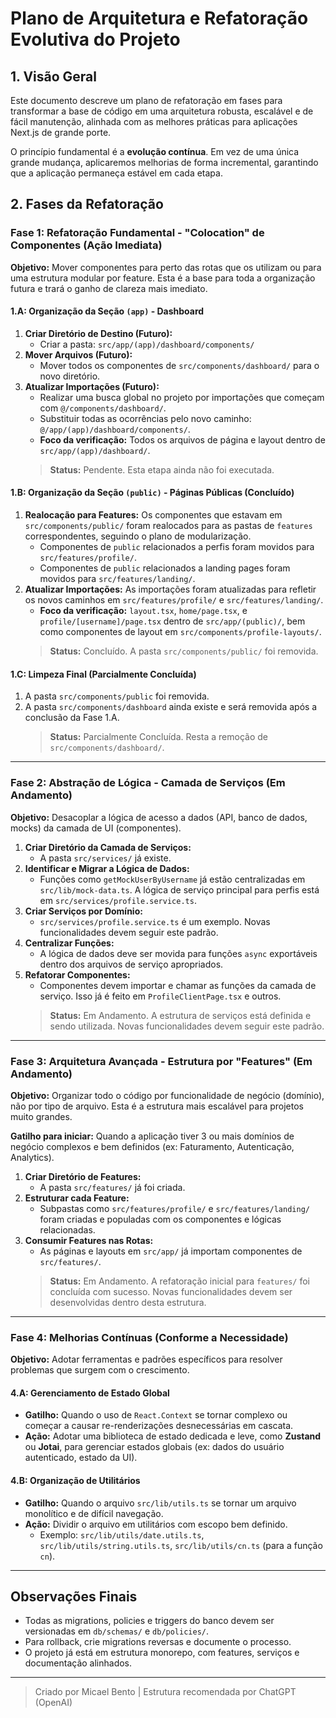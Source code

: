 # Plano de Arquitetura e Refatoração Evolutiva do Projeto

## 1. Visão Geral

Este documento descreve um plano de refatoração em fases para transformar a base de código em uma arquitetura robusta, escalável e de fácil manutenção, alinhada com as melhores práticas para aplicações Next.js de grande porte.

O princípio fundamental é a **evolução contínua**. Em vez de uma única grande mudança, aplicaremos melhorias de forma incremental, garantindo que a aplicação permaneça estável em cada etapa.

## 2. Fases da Refatoração

### **Fase 1: Refatoração Fundamental - "Colocation" de Componentes (Ação Imediata)**

**Objetivo:** Mover componentes para perto das rotas que os utilizam ou para uma estrutura modular por feature. Esta é a base para toda a organização futura e trará o ganho de clareza mais imediato.

#### **1.A: Organização da Seção `(app)` - Dashboard**
1.  **Criar Diretório de Destino (Futuro):**
    *   Criar a pasta: `src/app/(app)/dashboard/components/`
2.  **Mover Arquivos (Futuro):**
    *   Mover todos os componentes de `src/components/dashboard/` para o novo diretório.
3.  **Atualizar Importações (Futuro):**
    *   Realizar uma busca global no projeto por importações que começam com `@/components/dashboard/`.
    *   Substituir todas as ocorrências pelo novo caminho: `@/app/(app)/dashboard/components/`.
    *   **Foco da verificação:** Todos os arquivos de página e layout dentro de `src/app/(app)/dashboard/`.
    > **Status:** Pendente. Esta etapa ainda não foi executada.

#### **1.B: Organização da Seção `(public)` - Páginas Públicas (Concluído)**
1.  **Realocação para Features:** Os componentes que estavam em `src/components/public/` foram realocados para as pastas de `features` correspondentes, seguindo o plano de modularização.
    *   Componentes de `public` relacionados a perfis foram movidos para `src/features/profile/`.
    *   Componentes de `public` relacionados a landing pages foram movidos para `src/features/landing/`.
2.  **Atualizar Importações:** As importações foram atualizadas para refletir os novos caminhos em `src/features/profile/` e `src/features/landing/`.
    *   **Foco da verificação:** `layout.tsx`, `home/page.tsx`, e `profile/[username]/page.tsx` dentro de `src/app/(public)/`, bem como componentes de layout em `src/components/profile-layouts/`.
    > **Status:** Concluído. A pasta `src/components/public/` foi removida.

#### **1.C: Limpeza Final (Parcialmente Concluída)**
1.  A pasta `src/components/public` foi removida.
2.  A pasta `src/components/dashboard` ainda existe e será removida após a conclusão da Fase 1.A.
    > **Status:** Parcialmente Concluída. Resta a remoção de `src/components/dashboard/`.

---

### **Fase 2: Abstração de Lógica - Camada de Serviços (Em Andamento)**

**Objetivo:** Desacoplar a lógica de acesso a dados (API, banco de dados, mocks) da camada de UI (componentes).

1.  **Criar Diretório da Camada de Serviços:**
    *   A pasta `src/services/` já existe.
2.  **Identificar e Migrar a Lógica de Dados:**
    *   Funções como `getMockUserByUsername` já estão centralizadas em `src/lib/mock-data.ts`. A lógica de serviço principal para perfis está em `src/services/profile.service.ts`.
3.  **Criar Serviços por Domínio:**
    *   `src/services/profile.service.ts` é um exemplo. Novas funcionalidades devem seguir este padrão.
4.  **Centralizar Funções:**
    *   A lógica de dados deve ser movida para funções `async` exportáveis dentro dos arquivos de serviço apropriados.
5.  **Refatorar Componentes:**
    *   Componentes devem importar e chamar as funções da camada de serviço. Isso já é feito em `ProfileClientPage.tsx` e outros.
    > **Status:** Em Andamento. A estrutura de serviços está definida e sendo utilizada. Novas funcionalidades devem seguir este padrão.

---

### **Fase 3: Arquitetura Avançada - Estrutura por "Features" (Em Andamento)**

**Objetivo:** Organizar todo o código por funcionalidade de negócio (domínio), não por tipo de arquivo. Esta é a estrutura mais escalável para projetos muito grandes.

**Gatilho para iniciar:** Quando a aplicação tiver 3 ou mais domínios de negócio complexos e bem definidos (ex: Faturamento, Autenticação, Analytics).

1.  **Criar Diretório de Features:**
    *   A pasta `src/features/` já foi criada.
2.  **Estruturar cada Feature:**
    *   Subpastas como `src/features/profile/` e `src/features/landing/` foram criadas e populadas com os componentes e lógicas relacionadas.
3.  **Consumir Features nas Rotas:**
    *   As páginas e layouts em `src/app/` já importam componentes de `src/features/`.
    > **Status:** Em Andamento. A refatoração inicial para `features/` foi concluída com sucesso. Novas funcionalidades devem ser desenvolvidas dentro desta estrutura.

---

### **Fase 4: Melhorias Contínuas (Conforme a Necessidade)**

**Objetivo:** Adotar ferramentas e padrões específicos para resolver problemas que surgem com o crescimento.

#### **4.A: Gerenciamento de Estado Global**
*   **Gatilho:** Quando o uso de `React.Context` se tornar complexo ou começar a causar re-renderizações desnecessárias em cascata.
*   **Ação:** Adotar uma biblioteca de estado dedicada e leve, como **Zustand** ou **Jotai**, para gerenciar estados globais (ex: dados do usuário autenticado, estado da UI).

#### **4.B: Organização de Utilitários**
*   **Gatilho:** Quando o arquivo `src/lib/utils.ts` se tornar um arquivo monolítico e de difícil navegação.
*   **Ação:** Dividir o arquivo em utilitários com escopo bem definido.
    *   Exemplo: `src/lib/utils/date.utils.ts`, `src/lib/utils/string.utils.ts`, `src/lib/utils/cn.ts` (para a função `cn`).

---

## Observações Finais
- Todas as migrations, policies e triggers do banco devem ser versionadas em `db/schemas/` e `db/policies/`.
- Para rollback, crie migrations reversas e documente o processo.
- O projeto já está em estrutura monorepo, com features, serviços e documentação alinhados.

---

> Criado por Micael Bento | Estrutura recomendada por ChatGPT (OpenAI) 

